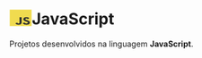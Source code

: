 # JavaScript <img align="left" alt="Andressa-JS" height="30" width="40" src="https://raw.githubusercontent.com/devicons/devicon/master/icons/javascript/javascript-original.svg">
Projetos desenvolvidos na linguagem <strong>JavaScript</strong>.
